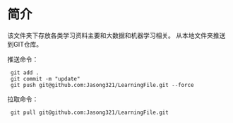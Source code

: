 # 简介
该文件夹下存放各类学习资料主要和大数据和机器学习相关。
从本地文件夹推送到GIT仓库。

推送命令：
```
 git add . 
 git commit -m "update"
 git push git@github.com:Jasong321/LearningFile.git --force
```

拉取命令：
```
 git pull git@github.com:Jasong321/LearningFile.git
```

